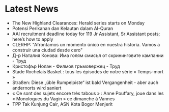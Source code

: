 # Latest News
-  The New Highland Clearances: Herald series starts on Monday
-  Potensi Perikanan dan Kelautan dalam Al-Quran
-  AAI recruitment deadline today for 119 Jr Assistant, Sr Assistant posts; here’s how to apply
-  CLERHP: "Afrontamos un momento único en nuestra historia. Vamos a construir una ciudad desde cero"
-  Д-р Наталия Конова: Има голям смисъл от скрининговите кампании - Труд
-  Кристофър Нолан - Филмов гръмовержец - Труд
-  Stade Rochelais Basket : tous les épisodes de notre série « Temps-mort »
-  Straßen: Diese „üble Rumpelpiste“ ist bald Vergangenheit - aber auch andernorts wird saniert
-  « Ce sont des sujets encore très tabous » : Anne Pouffary, joue dans les « Monologues du Vagin » ce dimanche à Vannes
-  TPP Tak Kunjung Cair, ASN Kota Bogor Menjerit
